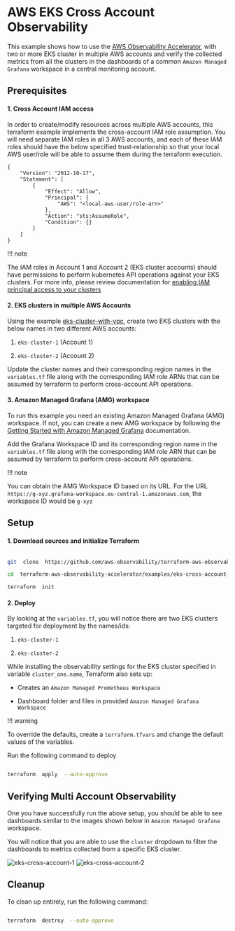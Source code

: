 # AWS EKS Cross Account Observability



This example shows how to use the [AWS Observability Accelerator](https://github.com/aws-observability/terraform-aws-observability-accelerator), with two or more EKS cluster in multiple AWS accounts and verify the collected metrics from all the clusters in the dashboards of a common `Amazon Managed Grafana` workspace in a central monitoring account.



## Prerequisites

#### 1. Cross Account IAM access

In order to create/modify resources across multiple AWS accounts, this terraform example implements the cross-account IAM role assumption. You will need separate IAM roles in all 3 AWS accounts, and each of these IAM roles should have the below specified trust-relationship so that your local AWS user/role will be able to assume them during the terraform execution.

```
{
    "Version": "2012-10-17",
    "Statement": [
        {
            "Effect": "Allow",
            "Principal": {
                "AWS": "<local-aws-user/role-arn>"
            },
            "Action": "sts:AssumeRole",
            "Condition": {}
        }
    ]
}
```

!!! note

The IAM roles in Account 1 and Account 2 (EKS cluster accounts) should have permissions to perform kubernetes API operations against your EKS clusters. For more info, please review documentation for [enabling IAM principal access to your clusters](https://docs.aws.amazon.com/eks/latest/userguide/add-user-role.html)

#### 2. EKS clusters in multiple AWS Accounts

Using the example [eks-cluster-with-vpc](../../examples/eks-cluster-with-vpc/), create two EKS clusters with the below names in two different AWS accounts:

1.  `eks-cluster-1` (Account 1)

2.  `eks-cluster-2` (Account 2)

Update the cluster names and their corresponding region names in the `variables.tf` file along with the corresponding IAM role ARNs that can be assumed by terraform to perform cross-account API operations.

#### 3. Amazon Managed Grafana (AMG) workspace

To run this example you need an existing Amazon Managed Grafana (AMG) workspace. If not, you can create a new AMG workspace by following the [Getting Started with Amazon Managed Grafana](https://docs.aws.amazon.com/grafana/latest/userguide/getting-started-with-AMG.html) documentation.

Add the Grafana Workspace ID and its corresponding region name in the `variables.tf` file along with the corresponding IAM role ARN that can be assumed by terraform to perform cross-account API operations.

!!! note

You can obtain the AMG Workspace ID based on its URL. For the URL `https://g-xyz.grafana-workspace.eu-central-1.amazonaws.com`, the workspace ID would be `g-xyz`


 ## Setup

#### 1. Download sources and initialize Terraform


```sh

git  clone  https://github.com/aws-observability/terraform-aws-observability-accelerator.git

cd  terraform-aws-observability-accelerator/examples/eks-cross-account-with-central-amp

terraform  init

```

#### 2. Deploy

By looking at the `variables.tf`, you will notice there are two EKS clusters targeted for deployment by the names/ids:

1.  `eks-cluster-1`

2.  `eks-cluster-2`

While installing the observability settings for the EKS cluster specified in variable `cluster_one.name`, Terraform also sets up:

* Creates an `Amazon Managed Prometheus Workspace`

* Dashboard folder and files in provided `Amazon Managed Grafana Workspace`


!!! warning

To override the defaults, create a `terraform.tfvars` and change the default values of the variables.



Run the following command to deploy

```sh

terraform  apply  --auto-approve

```



## Verifying Multi Account Observability



One you have successfully run the above setup, you should be able to see dashboards similar to the images shown below in `Amazon Managed Grafana` workspace.



You will notice that you are able to use the `cluster` dropdown to filter the dashboards to metrics collected from a specific EKS cluster.

![eks-cross-account-1](https://github.com/veekaly/terraform-aws-observability-accelerator/assets/119073483/96a68eb1-4fb7-4a6b-bd4a-15f4f6ac7565)
![eks-cross-account-2](https://github.com/veekaly/terraform-aws-observability-accelerator/assets/119073483/1373b834-1082-4a63-98b9-2b90fb32eada)


## Cleanup

To clean up entirely, run the following command:



```sh

terraform  destroy  --auto-approve

```
